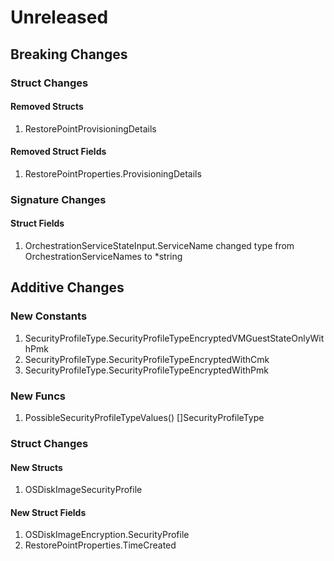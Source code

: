 # Unreleased

## Breaking Changes

### Struct Changes

#### Removed Structs

1. RestorePointProvisioningDetails

#### Removed Struct Fields

1. RestorePointProperties.ProvisioningDetails

### Signature Changes

#### Struct Fields

1. OrchestrationServiceStateInput.ServiceName changed type from OrchestrationServiceNames to *string

## Additive Changes

### New Constants

1. SecurityProfileType.SecurityProfileTypeEncryptedVMGuestStateOnlyWithPmk
1. SecurityProfileType.SecurityProfileTypeEncryptedWithCmk
1. SecurityProfileType.SecurityProfileTypeEncryptedWithPmk

### New Funcs

1. PossibleSecurityProfileTypeValues() []SecurityProfileType

### Struct Changes

#### New Structs

1. OSDiskImageSecurityProfile

#### New Struct Fields

1. OSDiskImageEncryption.SecurityProfile
1. RestorePointProperties.TimeCreated
